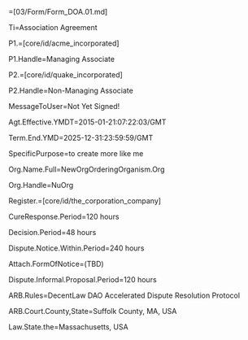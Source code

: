 =[03/Form/Form_DOA.01.md]

Ti=Association Agreement

P1.=[core/id/acme_incorporated]

P1.Handle=Managing Associate

P2.=[core/id/quake_incorporated]

P2.Handle=Non-Managing Associate


MessageToUser=Not Yet Signed!

Agt.Effective.YMDT=2015-01-21:07:22:03/GMT

Term.End.YMD=2025-12-31:23:59:59/GMT

SpecificPurpose=to create more like me

Org.Name.Full=NewOrgOrderingOrganism.Org

Org.Handle=NuOrg

Register.=[core/id/the_corporation_company]

CureResponse.Period=120 hours

Decision.Period=48 hours

Dispute.Notice.Within.Period=240 hours

Attach.FormOfNotice=(TBD)

Dispute.Informal.Proposal.Period=120 hours

ARB.Rules=DecentLaw DAO Accelerated Dispute Resolution Protocol

ARB.Court.County,State=Suffolk County, MA, USA

Law.State.the=Massachusetts, USA